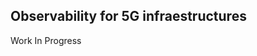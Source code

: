 <div class="range range-xs-left">
<div class="cell-xs-10 cell-lg-6 text-md-left inset-md-right-80 cell-lg-push-1 offset-top-50 offset-lg-top-0">
<h2 id="content" class="h1">Observability for 5G infraestructures</h2>
<div class="offset-top-30 offset-md-top-30">
</div>
</div>
</div>

<p><i class="fas fa-hammer fa-3x"></i> Work In Progress</p>